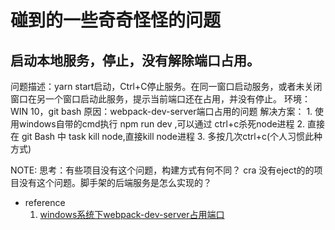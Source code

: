# 碰到的一些奇奇怪怪的问题

## 启动本地服务，停止，没有解除端口占用。
  问题描述：yarn start启动，Ctrl+C停止服务。在同一窗口启动服务，或者未关闭窗口在另一个窗口启动此服务，提示当前端口还在占用，并没有停止。
  环境：WIN 10，git bash
  原因：webpack-dev-server端口占用的问题
  解决方案：
    1. 使用windows自带的cmd执行 npm run dev ,可以通过 ctrl+c杀死node进程
    2. 直接在 git Bash 中  task kill node,直接kill node进程
    3. 多按几次ctrl+c(个人习惯此种方式)

  NOTE: 思考：有些项目没有这个问题，构建方式有何不同？
    cra 没有eject的的项目没有这个问题。脚手架的后端服务是怎么实现的？

- reference
  1. [windows系统下webpack-dev-server占用端口](https://juejin.cn/post/6844903609528745991)